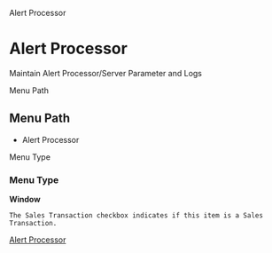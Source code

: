 
Alert Processor
# Alert Processor


Maintain Alert Processor/Server Parameter and Logs

Menu Path
## Menu Path



- Alert Processor

Menu Type
### Menu Type

**Window**

```
The Sales Transaction checkbox indicates if this item is a Sales Transaction.
```

[Alert Processor](../../window-alert-processor.md)
